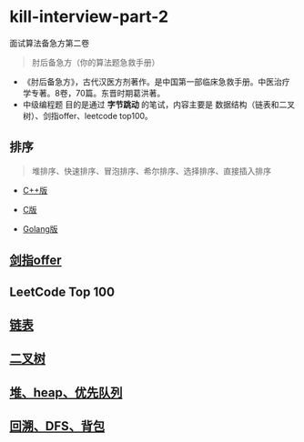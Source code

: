 # kill-interview-part-2

面试算法备急方第二卷

> 肘后备急方（你的算法题急救手册）

* 《肘后备急方》，古代汉医方剂著作。是中国第一部临床急救手册。中医治疗学专著。8卷，70篇。东晋时期葛洪著。
* 中级编程题 目的是通过 **字节跳动** 的笔试，内容主要是 数据结构（链表和二叉树）、剑指offer、leetcode top100。

## 排序

>  堆排序、快速排序、冒泡排序、希尔排序、选择排序、直接插入排序

* [C++版](https://github.com/zhuyaguang/kill-interview-part-2/blob/master/%E6%8E%92%E5%BA%8F/%E6%8E%92%E5%BA%8F%E5%A4%A7%E6%80%BB%E7%BB%93(C%2B%2B%E7%89%88).md)

* [C版](https://github.com/zhuyaguang/kill-interview-part-2/blob/master/%E6%8E%92%E5%BA%8F/%E6%8E%92%E5%BA%8F%E5%A4%A7%E6%80%BB%E7%BB%93(C%E8%AF%AD%E8%A8%80%E7%89%88).md)

* [Golang版](https://github.com/zhuyaguang/kill-interview-part-2/blob/master/%E6%8E%92%E5%BA%8F/%E6%8E%92%E5%BA%8F%E5%A4%A7%E6%80%BB%E7%BB%93(Golang%E7%89%88).md)

## [剑指offer](https://github.com/zhuyaguang/kill-interview-part-2/blob/master/%E5%89%91%E6%8C%87offer/%E5%89%91%E6%8C%87offer%E6%B1%87%E6%80%BB.md)

## LeetCode Top 100

## [链表](https://github.com/zhuyaguang/kill-interview-part-2/blob/master/%E9%93%BE%E8%A1%A8.md)

## [二叉树](https://github.com/zhuyaguang/kill-interview-part-2/blob/master/%E4%BA%8C%E5%8F%89%E6%A0%91%E5%85%A8%E9%9B%86.md)

## [堆、heap、优先队列](https://github.com/zhuyaguang/kill-interview-part-2/blob/master/Heap%E3%80%81%E5%A0%86%E3%80%81%E4%BC%98%E5%85%88%E9%98%9F%E5%88%97.md) 

## [回溯、DFS、背包](https://github.com/zhuyaguang/kill-interview-part-2/blob/master/%E5%9B%9E%E6%BA%AF%E4%B8%8E%E8%83%8C%E5%8C%85.md)

## 

